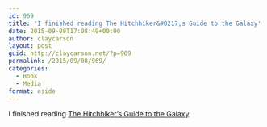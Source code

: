 ```yaml
---
id: 969
title: 'I finished reading The Hitchhiker&#8217;s Guide to the Galaxy'
date: 2015-09-08T17:08:49+00:00
author: claycarson
layout: post
guid: http://claycarson.net/?p=969
permalink: /2015/09/08/969/
categories:
  - Book
  - Media
format: aside
---
```

I finished reading [The Hitchhiker&#8217;s Guide to the Galaxy](http://amazon.com/exec/obidos/ASIN/0345391802/claycarson0c-20).